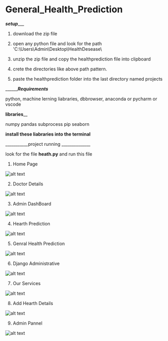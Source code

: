 # General_Health_Prediction

_______________setup__________________

1. download the zip file

2. open any python file and look for the path 'C:\Users\Admin\Desktop\HealthDesease\

3. unzip the zip file and copy the healthprediction file into clipboard

4. crete the directories like above path pattern.

5. paste the healthprediction folder into the last directory named projects



_________________Requirements___________

python, machine lerning liabraries, dbbrowser, anaconda or pycharm or vscode


______________libraries________________

numpy
pandas
subprocess
pip
seaborn

**install these liabraries into the terminal**


___________project running ______________



look for the file **heath.py**
and run this file



1. Home Page

![alt text](https://www.linkpicture.com/q/2023-02-19-6_1.png)

2. Doctor Details

![alt text](https://www.linkpicture.com/q/2023-02-19-5.png)


3. Admin DashBoard

![alt text](https://www.linkpicture.com/q/2023-02-19-10_1.png)

4. Hearth Prediction

![alt text](https://www.linkpicture.com/q/2023-02-19-2.png)


5. Genral Health Prediction

![alt text](https://www.linkpicture.com/q/2023-02-19-2.png)

6. Django Administrative

![alt text](https://www.linkpicture.com/q/2023-02-19-13.png)

7. Our Services

![alt text](https://www.linkpicture.com/q/2023-02-19-7.png)

8. Add Hearth Details

![alt text](https://www.linkpicture.com/q/2023-02-19-1.png)

9. Admin Pannel

![alt text](https://www.linkpicture.com/q/2023-02-19-11.png)
